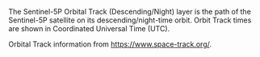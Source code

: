 The Sentinel-5P Orbital Track (Descending/Night) layer is the path of the Sentinel-5P satellite on its descending/night-time orbit. Orbit Track times are shown in Coordinated Universal Time (UTC).

Orbital Track information from <https://www.space-track.org/>.
